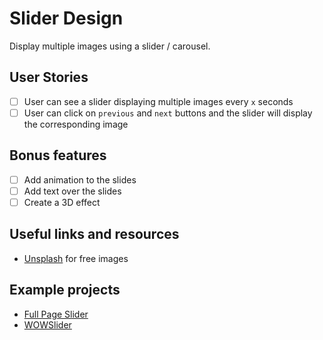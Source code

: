 # Slider Design


Display multiple images using a slider / carousel.

## User Stories

-   [ ] User can see a slider displaying multiple images every `x` seconds
-   [ ] User can click on `previous` and `next` buttons and the slider will display the corresponding image

## Bonus features

-   [ ] Add animation to the slides
-   [ ] Add text over the slides
-   [ ] Create a 3D effect

## Useful links and resources

-   [Unsplash](https://unsplash.com/) for free images

## Example projects

-   [Full Page Slider](https://codepen.io/FlorinPop17/full/LvOroe)
-   [WOWSlider](http://wowslider.com/3d-slider-jquery-fresh-cube-demo.html)
